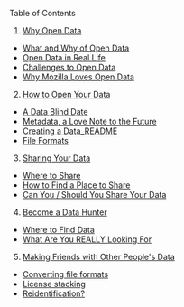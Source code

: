 Table of Contents

1. [Why Open Data](1-why-open-data.md)
  * [What and Why of Open Data](1.1-what-and-why.md)
  * [Open Data in Real Life](1.2-open-data-irl.md)
  * [Challenges to Open Data](1.3-challenges.md)
  * [Why Mozilla Loves Open Data](1.4-why-mozilla.md)
2. [How to Open Your Data](2-how-to.md)
  * [A Data Blind Date](2.1-blind-data.md)
  * [Metadata, a Love Note to the Future]()
  * [Creating a Data_README]()
  * [File Formats]()
3. [Sharing Your Data]()
  * [Where to Share]()
  * [How to Find a Place to Share]()
  * [Can You / Should You Share Your Data]()
4. [Become a Data Hunter]()
  * [Where to Find Data]()
  * [What Are You REALLY Looking For]()
5. [Making Friends with Other People's Data]() 
  * [Converting file formats]()
  * [License stacking]()
  * [Reidentification?]()

